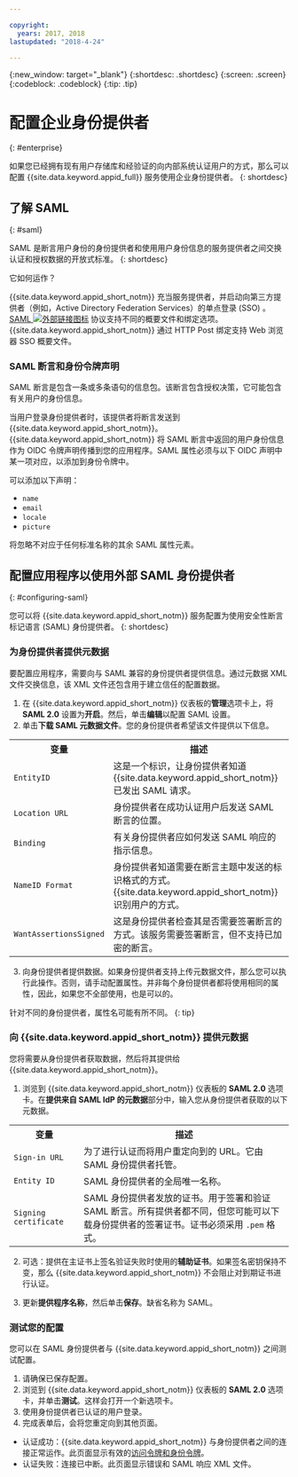 ```yaml
---

copyright:
  years: 2017, 2018
lastupdated: "2018-4-24"

---
```


{:new_window: target="_blank"}
{:shortdesc: .shortdesc}
{:screen: .screen}
{:codeblock: .codeblock}
{:tip: .tip}

# 配置企业身份提供者
{: #enterprise}

如果您已经拥有现有用户存储库和经验证的向内部系统认证用户的方式，那么可以配置 {{site.data.keyword.appid_full}} 服务使用企业身份提供者。
{: shortdesc}

## 了解 SAML
{: #saml}

SAML 是断言用户身份的身份提供者和使用用户身份信息的服务提供者之间交换认证和授权数据的开放式标准。
{: shortdesc}

它如何运作？

{{site.data.keyword.appid_short_notm}} 充当服务提供者，并启动向第三方提供者（例如，Active Directory Federation Services）的单点登录 (SSO) 。
<a href="http://saml.xml.org/saml-specifications" target="_blank">SAML <img src="../../icons/launch-glyph.svg" alt="外部链接图标"></a> 协议支持不同的概要文件和绑定选项。{{site.data.keyword.appid_short_notm}} 通过 HTTP Post 绑定支持 Web 浏览器 SSO 概要文件。

### SAML 断言和身份令牌声明

SAML 断言是包含一条或多条语句的信息包。该断言包含授权决策，它可能包含有关用户的身份信息。

当用户登录身份提供者时，该提供者将断言发送到 {{site.data.keyword.appid_short_notm}}。{{site.data.keyword.appid_short_notm}} 将 SAML 断言中返回的用户身份信息作为 OIDC 令牌声明传播到您的应用程序。SAML 属性必须与以下 OIDC 声明中某一项对应，以添加到身份令牌中。

可以添加以下声明：
* `name`
* `email`
* `locale`
* `picture`

将忽略不对应于任何标准名称的其余 SAML 属性元素。

## 配置应用程序以使用外部 SAML 身份提供者
{: #configuring-saml}

您可以将 {{site.data.keyword.appid_short_notm}} 服务配置为使用安全性断言标记语言 (SAML) 身份提供者。
{: shortdesc}

### 为身份提供者提供元数据

要配置应用程序，需要向与 SAML 兼容的身份提供者提供信息。通过元数据 XML 文件交换信息，该 XML 文件还包含用于建立信任的配置数据。

1. 在 {{site.data.keyword.appid_short_notm}} 仪表板的**管理**选项卡上，将 **SAML 2.0** 设置为**开启**。然后，单击**编辑**以配置 SAML 设置。
2. 单击**下载 SAML 元数据文件**。您的身份提供者希望该文件提供以下信息。
  <table>
    <tr>
      <th> 变量 </th>
      <th> 描述</th>
    </tr>
    <tr>
      <td><code>EntityID</code></td>
      <td>这是一个标识，让身份提供者知道 {{site.data.keyword.appid_short_notm}} 已发出 SAML 请求。</td>
    </tr>
    <tr>
      <td><code>Location URL</code></td>
      <td>身份提供者在成功认证用户后发送 SAML 断言的位置。</td>
    </tr>
    <tr>
      <td><code>Binding</code></td>
      <td>有关身份提供者应如何发送 SAML 响应的指示信息。</td>
    </tr>
    <tr>
      <td><code>NameID Format</code></td>
      <td>身份提供者知道需要在断言主题中发送的标识格式的方式。{{site.data.keyword.appid_short_notm}} 识别用户的方式。</td>
    </tr>
    <tr>
      <td><code>WantAssertionsSigned</code></td>
      <td>这是身份提供者检查其是否需要签署断言的方式。该服务需要签署断言，但不支持已加密的断言。</td>
    </tr>
  </table>

3. 向身份提供者提供数据。如果身份提供者支持上传元数据文件，那么您可以执行此操作。否则，请手动配置属性。并非每个身份提供者都将使用相同的属性，因此，如果您不全部使用，也是可以的。

针对不同的身份提供者，属性名可能有所不同。
{: tip}

### 向 {{site.data.keyword.appid_short_notm}} 提供元数据

您将需要从身份提供者获取数据，然后将其提供给 {{site.data.keyword.appid_short_notm}}。

1. 浏览到 {{site.data.keyword.appid_short_notm}} 仪表板的 **SAML 2.0** 选项卡。在**提供来自 SAML IdP 的元数据**部分中，输入您从身份提供者获取的以下元数据。
  <table>
    <tr>
      <th> 变量 </th>
      <th> 描述</th>
    </tr>
    <tr>
      <td><code>Sign-in URL</code></td>
      <td>为了进行认证而将用户重定向到的 URL。它由 SAML 身份提供者托管。</td>
    </tr>
    <tr>
      <td><code>Entity ID</code></td>
      <td>SAML 身份提供者的全局唯一名称。</td>
    </tr>
    <tr>
      <td><code>Signing certificate</code></td>
      <td>SAML 身份提供者发放的证书。用于签署和验证 SAML 断言。所有提供者都不同，但您可能可以下载身份提供者的签署证书。证书必须采用 <code>.pem</code> 格式。</td>
    </tr>
  </table>

2. 可选：提供在主证书上签名验证失败时使用的**辅助证书**。如果签名密钥保持不变，那么 {{site.data.keyword.appid_short_notm}} 不会阻止对到期证书进行认证。

3. 更新**提供程序名称**，然后单击**保存**。缺省名称为 SAML。


### 测试您的配置

您可以在 SAML 身份提供者与 {{site.data.keyword.appid_short_notm}} 之间测试配置。

1. 请确保已保存配置。
2. 浏览到 {{site.data.keyword.appid_short_notm}} 仪表板的 **SAML 2.0** 选项卡，并单击**测试**。这样会打开一个新选项卡。
3. 使用身份提供者已认证的用户登录。
4. 完成表单后，会将您重定向到其他页面。
  * 认证成功：{{site.data.keyword.appid_short_notm}} 与身份提供者之间的连接正常运作。此页面显示有效的[访问令牌和身份令牌](/docs/services/appid/authorization.html#key-concepts)。
  * 认证失败：连接已中断。此页面显示错误和 SAML 响应 XML 文件。

